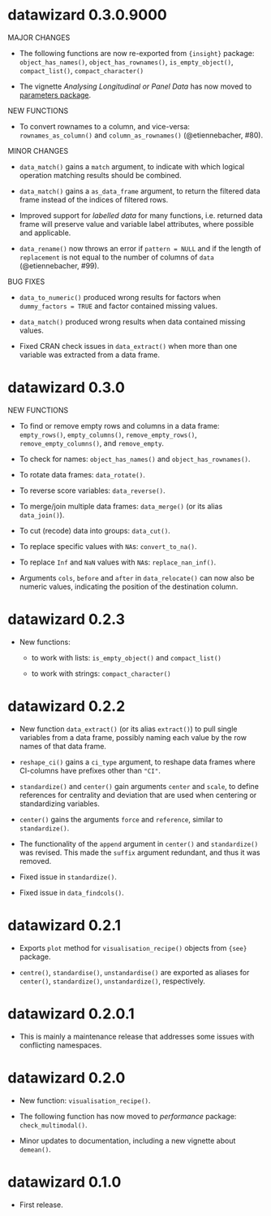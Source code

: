 # datawizard 0.3.0.9000

MAJOR CHANGES

* The following functions are now re-exported from `{insight}` package:
`object_has_names()`, `object_has_rownames()`, `is_empty_object()`,
`compact_list()`, `compact_character()`

* The vignette *Analysing Longitudinal or Panel Data* has now moved to [parameters package](https://easystats.github.io/parameters/articles/demean.html).

NEW FUNCTIONS

  * To convert rownames to a column, and vice-versa: `rownames_as_column()` and `column_as_rownames()` (@etiennebacher, #80).

MINOR CHANGES

  * `data_match()` gains a `match` argument, to indicate with which logical
    operation matching results should be combined.

  * `data_match()` gains a `as_data_frame` argument, to return the filtered
    data frame instead of the indices of filtered rows.

  * Improved support for *labelled data* for many functions, i.e. returned
    data frame will preserve value and variable label attributes, where
    possible and applicable.
    
  * `data_rename()` now throws an error if `pattern = NULL` and if the length 
  of `replacement` is not equal to the number of columns of `data`
  (@etiennebacher, #99).

BUG FIXES

  * `data_to_numeric()` produced wrong results for factors when 
    `dummy_factors = TRUE` and factor contained missing values.

  * `data_match()` produced wrong results when data contained missing values.

  * Fixed CRAN check issues in `data_extract()` when more than one variable
    was extracted from a data frame.

# datawizard 0.3.0

NEW FUNCTIONS

  * To find or remove empty rows and columns in a data frame: `empty_rows()`,
    `empty_columns()`, `remove_empty_rows()`, `remove_empty_columns()`, and
    `remove_empty`.

  * To check for names: `object_has_names()` and `object_has_rownames()`.

  * To rotate data frames: `data_rotate()`.
  
  * To reverse score variables: `data_reverse()`.
  
  * To merge/join multiple data frames: `data_merge()` (or its alias
    `data_join()`).

  * To cut (recode) data into groups: `data_cut()`.
  
  * To replace specific values with `NA`s: `convert_to_na()`.
  
  * To replace `Inf` and `NaN` values with `NA`s: `replace_nan_inf()`.

- Arguments `cols`, `before` and `after` in `data_relocate()` can now also be
  numeric values, indicating the position of the destination column.

# datawizard 0.2.3

- New functions:

  * to work with lists: `is_empty_object()` and `compact_list()`

  * to work with strings: `compact_character()`

# datawizard 0.2.2

- New function `data_extract()` (or its alias `extract()`) to pull single
  variables from a data frame, possibly naming each value by the row names of
  that data frame.

- `reshape_ci()` gains a `ci_type` argument, to reshape data frames where
  CI-columns have prefixes other than `"CI"`.

- `standardize()` and `center()` gain arguments `center` and `scale`, to define
  references for centrality and deviation that are used when centering or
  standardizing variables.

- `center()` gains the arguments `force` and `reference`, similar to
  `standardize()`.

- The functionality of the `append` argument in `center()` and `standardize()`
  was revised. This made the `suffix` argument redundant, and thus it was
  removed.

- Fixed issue in `standardize()`.

- Fixed issue in `data_findcols()`.

# datawizard 0.2.1

- Exports `plot` method for `visualisation_recipe()` objects from `{see}`
  package.

- `centre()`, `standardise()`, `unstandardise()` are exported as aliases for
  `center()`, `standardize()`, `unstandardize()`, respectively.

# datawizard 0.2.0.1

- This is mainly a maintenance release that addresses some issues with
  conflicting namespaces.

# datawizard 0.2.0

- New function: `visualisation_recipe()`.

- The following function has now moved to *performance* package:
  `check_multimodal()`.

- Minor updates to documentation, including a new vignette about `demean()`.

# datawizard 0.1.0

* First release.

